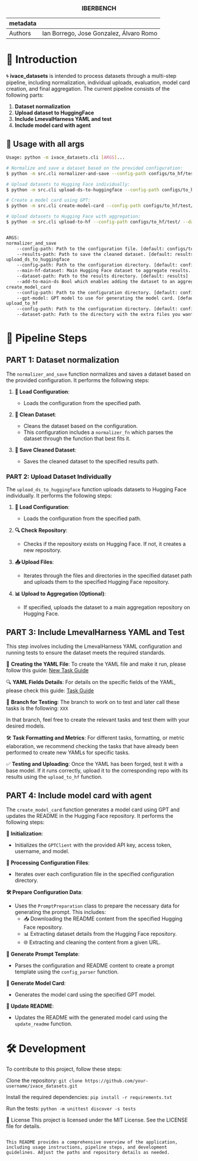 <h3 align="center">
    <p><b> IBERBENCH </b></p>
</h3>

| metadata  |                                                                                                                             |
| --------- | --------------------------------------------------------------------------------------------------------------------------- |
| Authors   | Ian Borrego, Jose Gonzalez, Álvaro Romo                                                                                                  |

# 📖 Introduction

🌀 **ivace_datasets** is intended to process datasets through a multi-step pipeline, including normalization, individual uploads, evaluation, model card creation, and final aggregation. The current pipeline consists of the following parts:

1. **Dataset normalization**
2. **Upload dataset to HuggingFace**
3. **Include LmevalHarness YAML and test**
4. **Include model card with agent**

## 👻 Usage with all args

```bash
Usage: python -m ivace_datasets.cli [ARGS]...

# Normalize and save a dataset based on the provided configuration:
$ python -m src.cli normalizer-and-save --config-path configs/to_hf/test/vaxxstance2021.json --results-path results

# Upload datasets to Hugging Face individually:
$ python -m src.cli upload-ds-to-huggingface --config-path configs/to_hf/test/ --main-hf-dataset iberbench/dataset-draft --dataset-path results --add-to-main-ds True

# Create a model card using GPT:
$ python -m src.cli create-model-card --config-path configs/to_hf/test/ --gpt-model gpt-4o-mini

# Upload datasets to Hugging Face with aggregation:
$ python -m src.cli upload-to-hf --config-path configs/to_hf/test/ --dataset-path datasets/tass_2020/emotion_detection


ARGS:
normalizer_and_save
    --config-path: Path to the configuration file. [default: configs/to_hf/test/vaxxstance2021.json]
    --results-path: Path to save the cleaned dataset. [default: results]
upload_ds_to_huggingface
    --config-path: Path to the configuration directory. [default: configs/to_hf/test/]
    --main-hf-dataset: Main Hugging Face dataset to aggregate results. [default: iberbench/dataset_draft]
    --dataset-path: Path to the results directory. [default: results]
    --add-to-main-ds Bool which enables adding the dataset to an aggregation already in HF [default: True]
create_model_card
    --config-path: Path to the configuration directory. [default: configs/to_hf/test/]
    --gpt-model: GPT model to use for generating the model card. [default: gpt-4o-mini]
upload_to_hf
    --config-path: Path to the configuration directory. [default: configs/to_hf/test/]
    --dataset-path: Path to the directory with the extra files you want to upload. [default: datasets/tass_2020/emotion_detection]
```

# 🚀 Pipeline Steps

## PART 1: Dataset normalization
The `normalizer_and_save` function normalizes and saves a dataset based on the provided configuration. It performs the following steps:

1. **📂 Load Configuration**:
   - Loads the configuration from the specified path.

2. **🧹 Clean Dataset**:
   - Cleans the dataset based on the configuration.
   - This configuration includes a `normalizer_fn` which parses the dataset through the function that best fits it.

3. **💾 Save Cleaned Dataset**:
   - Saves the cleaned dataset to the specified results path.

### PART 2: Upload Dataset Individually

The `upload_ds_to_huggingface` function uploads datasets to Hugging Face individually. It performs the following steps:

1. **📂 Load Configuration**:
   - Loads the configuration from the specified path.

2. **🔍 Check Repository**:
   - Checks if the repository exists on Hugging Face. If not, it creates a new repository.

3. **📤 Upload Files**:
   - Iterates through the files and directories in the specified dataset path and uploads them to the specified Hugging Face repository.

4. **📊 Upload to Aggregation (Optional)**:
   - If specified, uploads the dataset to a main aggregation repository on Hugging Face.

## PART 3: Include LmevalHarness YAML and Test

This step involves including the LmevalHarness YAML configuration and running tests to ensure the dataset meets the required standards.

📄 **Creating the YAML File**:
To create the YAML file and make it run, please follow this guide: [New Task Guide](https://github.com/EleutherAI/lm-evaluation-harness/blob/main/docs/new_task_guide.md)

🔍 **YAML Fields Details**:
For details on the specific fields of the YAML, please check this guide: [Task Guide](https://github.com/EleutherAI/lm-evaluation-harness/blob/main/docs/task_guide.md)

🌿 **Branch for Testing**:
The branch to work on to test and later call these tasks is the following: `XXX`

In that branch, feel free to create the relevant tasks and test them with your desired models.

🛠️ **Task Formatting and Metrics**:
For different tasks, formatting, or metric elaboration, we recommend checking the tasks that have already been performed to create new YAMLs for specific tasks.

✅ **Testing and Uploading**:
Once the YAML has been forged, test it with a base model. If it runs correctly, upload it to the corresponding repo with its results using the `upload_to_hf` function.

## PART 4: Include model card with agent

The `create_model_card` function generates a model card using GPT and updates the README in the Hugging Face repository. It performs the following steps:

**🔄 Initialization**:
   - Initializes the `GPTClient` with the provided API key, access token, username, and model.

**📂 Processing Configuration Files**:
   - Iterates over each configuration file in the specified configuration directory.

**🛠️ Prepare Configuration Data**:
   - Uses the `PromptPreparation` class to prepare the necessary data for generating the prompt. This includes:
     - 📥 Downloading the README content from the specified Hugging Face repository.
     - 📊 Extracting dataset details from the Hugging Face repository.
     - 🌐 Extracting and cleaning the content from a given URL.

**📝 Generate Prompt Template**:
   - Parses the configuration and README content to create a prompt template using the `config_parser` function.

**🧠 Generate Model Card**:
   - Generates the model card using the specified GPT model.

**📄 Update README**:
   - Updates the README with the generated model card using the `update_readme` function.

# 🛠️ Development
To contribute to this project, follow these steps:

Clone the repository:
```git clone https://github.com/your-username/ivace_datasets.git```

Install the required dependencies:
```pip install -r requirements.txt```

Run the tests:
```python -m unittest discover -s tests```

📄 License
This project is licensed under the MIT License. See the LICENSE file for details.
```

This README provides a comprehensive overview of the application, including usage instructions, pipeline steps, and development guidelines. Adjust the paths and repository details as needed.
```
